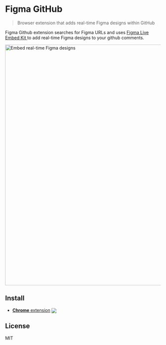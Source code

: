 # Figma GitHub
> Browser extension that adds real-time Figma designs within GitHub

Figma Github extension searches for Figma URLs and uses [Figma Live Embed Kit
](https://www.figma.com/developers/embed) to add real-time Figma designs to your github comments.

<img width="778" alt="Embed real-time Figma designs" src="https://user-images.githubusercontent.com/1117126/39676643-a37f372e-516e-11e8-8a7b-8b83849b43b9.png">

[link-cws]: https://chrome.google.com/webstore/detail/bieeiojdjdkkacfckmaamnbinloppgjf/publish-accepted "Version published on Chrome Web Store"

## Install

- [**Chrome** extension][link-cws] [<img valign="middle" src="https://img.shields.io/chrome-web-store/v/bieeiojdjdkkacfckmaamnbinloppgjf.svg">][link-cws]

## License

MIT
